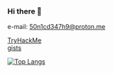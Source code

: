 ### Hi there 👋
e-mail: 50n1cd347h9@proton.me<br>

[TryHackMe](https://tryhackme.com/r/p/sonicdeath9) <br>
[gists](https://gist.github.com/50n1cd347h9)
<br>

[![Top Langs](https://github-readme-stats.vercel.app/api/top-langs/?username=50n1cd347h9&layout=compact&theme=gruvbox&card_height=240px)](https://github.com/anuraghazra/github-readme-stats)


<!--
**50n1cd347h9/50n1cd347h9** is a ✨ _special_ ✨ repository because its `README.md` (this file) appears on your GitHub profile.

Here are some ideas to get you started:

- 🔭 I’m currently working on ...
- 🌱 I’m currently learning ...
- 👯 I’m looking to collaborate on ...
- 🤔 I’m looking for help with ...
- 💬 Ask me about ...
- 📫 How to reach me: ...
- 😄 Pronouns: ...
- ⚡ Fun fact: ...
-->
